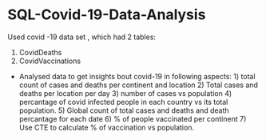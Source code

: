 # SQL-Covid-19-Data-Analysis
Used covid -19 data set , which had 2 tables:
  1) CovidDeaths
  2) CovidVaccinations
- Analysed data to get insights bout covid-19 in following aspects:
        1) total count of cases and deaths per continent and location
        2) Total cases  and deaths per location per day
        3) number of cases vs population
        4) percantage of covid infected people in each country vs its total population.
        5) Global count of total cases and deaths and death percantage for each date
        6) % of people vaccinated per continent
        7) Use CTE to calculate % of vaccination vs population.
  
